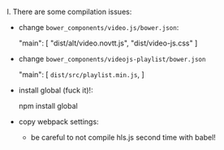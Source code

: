 I. There are some compilation issues:

  * change `bower_components/video.js/bower.json`:

      "main": [
        "dist/alt/video.novtt.js",
        "dist/video-js.css"
      ]

  * change `bower_components/videojs-playlist/bower.json`

      "main": [
        `dist/src/playlist.min.js`,
      ]

  * install global (fuck it)!:

      npm install global

  * copy webpack settings:

    - be careful to not compile hls.js second time with babel!
